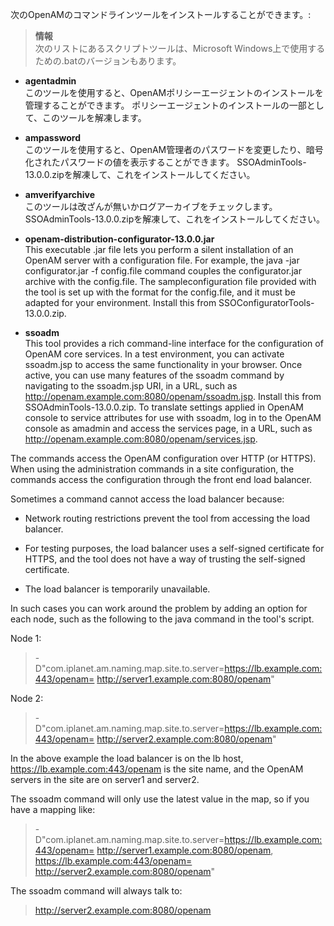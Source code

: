 次のOpenAMのコマンドラインツールをインストールすることができます。:

> **情報**  
> 次のリストにあるスクリプトツールは、Microsoft Windows上で使用するための.batのバージョンもあります。

- **agentadmin**  
 このツールを使用すると、OpenAMポリシーエージェントのインストールを管理することができます。
 ポリシーエージェントのインストールの一部として、このツールを解凍します。

- **ampassword**  
 このツールを使用すると、OpenAM管理者のパスワードを変更したり、暗号化されたパスワードの値を表示することができます。
 SSOAdminTools-13.0.0.zipを解凍して、これをインストールしてください。
 
- **amverifyarchive**  
 このツールは改ざんが無いかログアーカイブをチェックします。
 SSOAdminTools-13.0.0.zipを解凍して、これをインストールしてください。

- **openam-distribution-configurator-13.0.0.jar**  
 This executable .jar file lets you perform a silent installation of an OpenAM server with a configuration file. For example, the java -jar configurator.jar -f config.file command couples the configurator.jar archive with the config.file. The sampleconfiguration file provided with the tool is set up with the format for the config.file, and it must be adapted for your environment.
 Install this from SSOConfiguratorTools-13.0.0.zip.
 
- **ssoadm**  
 This tool provides a rich command-line interface for the configuration of OpenAM core services.
 In a test environment, you can activate ssoadm.jsp to access the same functionality in your browser. Once active, you can use many features of the ssoadm command by navigating to the ssoadm.jsp URI, in a URL, such as http://openam.example.com:8080/openam/ssoadm.jsp.
 Install this from SSOAdminTools-13.0.0.zip.
 To translate settings applied in OpenAM console to service attributes for use with ssoadm, log in to the OpenAM console as amadmin and access the services page, in a URL, such as http://openam.example.com:8080/openam/services.jsp.

The commands access the OpenAM configuration over HTTP (or HTTPS). When using the administration commands in a site configuration, the commands access the configuration through the front end load balancer.

Sometimes a command cannot access the load balancer because:

- Network routing restrictions prevent the tool from accessing the load balancer.

- For testing purposes, the load balancer uses a self-signed certificate for HTTPS, and the tool does not have a way of trusting the self-signed certificate.

- The load balancer is temporarily unavailable.

In such cases you can work around the problem by adding an option for each node, such as the following to the java command in the tool's script.

Node 1:

> -D"com.iplanet.am.naming.map.site.to.server=https://lb.example.com:443/openam=
> http://server1.example.com:8080/openam"

Node 2:

> -D"com.iplanet.am.naming.map.site.to.server=https://lb.example.com:443/openam=
> http://server2.example.com:8080/openam"

In the above example the load balancer is on the lb host, https://lb.example.com:443/openam is the site name, and the OpenAM servers in the site are on server1 and server2.

The ssoadm command will only use the latest value in the map, so if you have a mapping like:

> -D"com.iplanet.am.naming.map.site.to.server=https://lb.example.com:443/openam=
> http://server1.example.com:8080/openam, https://lb.example.com:443/openam=
> http://server2.example.com:8080/openam"

The ssoadm command will always talk to:

> http://server2.example.com:8080/openam
